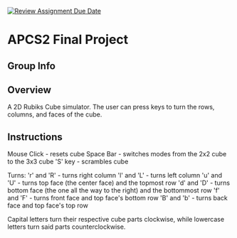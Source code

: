[![Review Assignment Due Date](https://classroom.github.com/assets/deadline-readme-button-24ddc0f5d75046c5622901739e7c5dd533143b0c8e959d652212380cedb1ea36.svg)](https://classroom.github.com/a/syDSSnTt)
# APCS2 Final Project
## Group Info
## Overview
A 2D Rubiks Cube simulator. The user can press keys to turn the rows, columns, and faces of the cube.

## Instructions
Mouse Click - resets cube
Space Bar - switches modes from the 2x2 cube to the 3x3 cube
'S' key - scrambles cube

Turns:
'r' and 'R' - turns right column
'l' and 'L' - turns left column
'u' and 'U' - turns top face (the center face) and the topmost row
'd' and 'D' - turns bottom face (the one all the way to the right) and the bottommost row
'f' and 'F' - turns front face and top face's bottom row
'B' and 'b' - turns back face and top face's top row

Capital letters turn their respective cube parts clockwise, while lowercase letters turn said parts counterclockwise.

